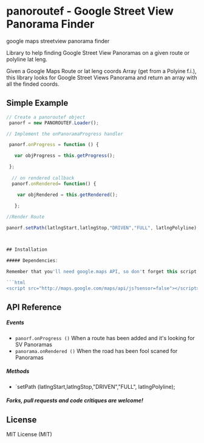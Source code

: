 # panoroutef - Google Street View Panorama Finder
google maps streetview panorama finder

Library to help finding Google Street View Panoramas on a given route or polyline lat leng.

Given a Google Maps Route or lat leng coords Array (get from a Polyine f.i.), this library looks for Google Street Views Panorama and return an array with all the finded coords.

## Simple Example

```js
// Create a panoroutef object
 panorf = new PANOROUTEF.Loader();

// Implement the onPanoramaProgress handler

 panorf.onProgress = function () {

   var objProgress = this.getProgress();

 };
  
  // on rendered callback
  panorf.onRendered= function() {

    var objRendered = this.getRendered();
            
   };

//Render Route

panorf.setPath(latlngStart,latlngStop,"DRIVEN","FULL", latlngPolyline);



## Installation

##### Dependencies:

Remember that you'll need google.maps API, so don't forget this script tag.

```html
<script src="http://maps.google.com/maps/api/js?sensor=false"></script>
````



## API Reference

##### Events

 * `panorf.onProgress ()` When a route has been added and it's looking for SV Panoramas
 * `panorama.onRendered ()` When the road has been fool scaned for Panoramas
 


##### Methods

 * `setPath (latlngStart,latlngStop,"DRIVEN","FULL", latlngPolyline);





##### Forks, pull requests and code critiques are welcome!

## License

MIT License (MIT)

